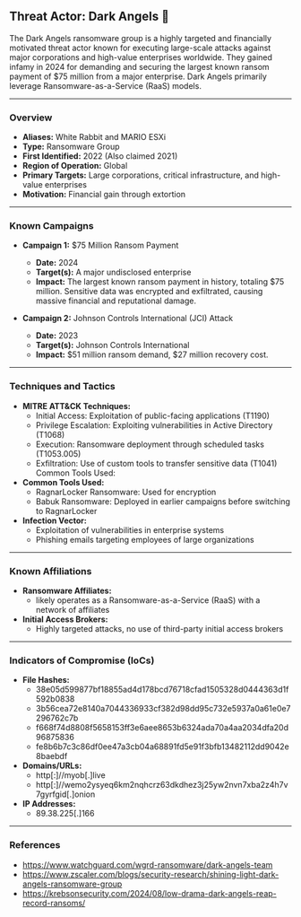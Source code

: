 ## Threat Actor: Dark Angels 👼
The Dark Angels ransomware group is a highly targeted and financially motivated threat actor known for executing large-scale attacks against major corporations and high-value enterprises worldwide. They gained infamy in 2024 for demanding and securing the largest known ransom payment of $75 million from a major enterprise. Dark Angels primarily leverage Ransomware-as-a-Service (RaaS) models.

---
### Overview
- **Aliases:** White Rabbit and MARIO ESXi
- **Type:** Ransomware Group
- **First Identified:** 2022 (Also claimed 2021)
- **Region of Operation:** Global
- **Primary Targets:** Large corporations, critical infrastructure, and high-value enterprises
- **Motivation:** Financial gain through extortion

---
### Known Campaigns
- **Campaign 1:** $75 Million Ransom Payment
  - **Date:** 2024
  - **Target(s):** A major undisclosed enterprise
  - **Impact:** The largest known ransom payment in history, totaling $75 million. Sensitive data was encrypted and exfiltrated, causing massive financial and reputational damage.
 
- **Campaign 2:** Johnson Controls International (JCI) Attack
  - **Date:** 2023
  - **Target(s):** Johnson Controls International
  - **Impact:** $51 million ransom demand, $27 million recovery cost.

---
### Techniques and Tactics
- **MITRE ATT&CK Techniques:**
  -  Initial Access: Exploitation of public-facing applications (T1190)
  -  Privilege Escalation: Exploiting vulnerabilities in Active Directory (T1068)
  -  Execution: Ransomware deployment through scheduled tasks (T1053.005)
  -  Exfiltration: Use of custom tools to transfer sensitive data (T1041)
Common Tools Used:
- **Common Tools Used:** 
  -  RagnarLocker Ransomware: Used for encryption
  -  Babuk Ransomware: Deployed in earlier campaigns before switching to RagnarLocker
- **Infection Vector:**
  -  Exploitation of vulnerabilities in enterprise systems
  -  Phishing emails targeting employees of large organizations

---
### Known Affiliations
- **Ransomware Affiliates:** 
  -  likely operates as a Ransomware-as-a-Service (RaaS) with a network of affiliates
- **Initial Access Brokers:**
  -  Highly targeted attacks, no use of third-party initial access brokers

---
### Indicators of Compromise (IoCs)
- **File Hashes:**
  - 38e05d599877bf18855ad4d178bcd76718cfad1505328d0444363d1f592b0838
  - 3b56cea72e8140a7044336933cf382d98dd95c732e5937a0a61e0e7296762c7b
  - f668f74d8808f5658153ff3e6aee8653b6324ada70a4aa2034dfa20d96875836
  - fe8b6b7c3c86df0ee47a3cb04a68891fd5e91f3bfb13482112dd9042e8baebdf
- **Domains/URLs:** 
  - http[:]//myob[.]live  
  - http[:]//wemo2ysyeq6km2nqhcrz63dkdhez3j25yw2nvn7xba2z4h7v7gyrfgid[.]onion
- **IP Addresses:**
  - 89.38.225[.]166

---
### References
- https://www.watchguard.com/wgrd-ransomware/dark-angels-team
- https://www.zscaler.com/blogs/security-research/shining-light-dark-angels-ransomware-group
- https://krebsonsecurity.com/2024/08/low-drama-dark-angels-reap-record-ransoms/



